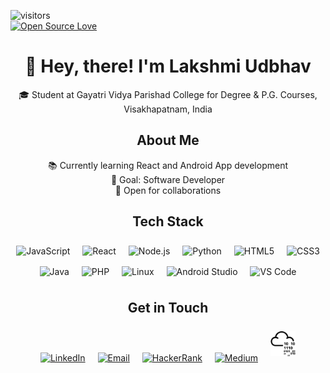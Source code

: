 ![visitors](https://visitor-badge.laobi.icu/badge?page_id=Udbhav-regadamilli)
<br>[![Open Source Love](https://badges.frapsoft.com/os/v1/open-source.svg?v=102)](https://github.com/ellerbrock/open-source-badge/)

<h1 align="center">👋 Hey, there! I'm Lakshmi Udbhav</h1>

<p align="center">🎓 Student at Gayatri Vidya Parishad College for Degree & P.G. Courses, Visakhapatnam, India</p>

<h2 align="center">About Me</h2>

<p align="center">📚 Currently learning React and Android App development<br>🎯 Goal: Software Developer<br>🚀 Open for collaborations</p>

<h2 align="center">Tech Stack</h2>

<p align="center">
  <img src="https://cdn.jsdelivr.net/gh/devicons/devicon/icons/javascript/javascript-original.svg" alt="JavaScript" width="40" style="margin: 8px;" />
  <img src="https://cdn.jsdelivr.net/gh/devicons/devicon/icons/react/react-original.svg" alt="React" width="40" style="margin: 8px;" />
  <img src="https://cdn.jsdelivr.net/gh/devicons/devicon/icons/nodejs/nodejs-original.svg" alt="Node.js" width="40" style="margin: 8px;" />
  <img src="https://cdn.jsdelivr.net/gh/devicons/devicon/icons/python/python-original.svg" alt="Python" width="40" style="margin: 8px;" />
  <img src="https://cdn.jsdelivr.net/gh/devicons/devicon/icons/html5/html5-original.svg" alt="HTML5" width="40" style="margin: 8px;" />
  <img src="https://cdn.jsdelivr.net/gh/devicons/devicon/icons/css3/css3-original.svg" alt="CSS3" width="40" style="margin: 8px;" />
  <img src="https://cdn.jsdelivr.net/gh/devicons/devicon/icons/java/java-original.svg" alt="Java" width="40" style="margin: 8px;" />
  <img src="https://cdn.jsdelivr.net/gh/devicons/devicon/icons/php/php-original.svg" alt="PHP" width="40" style="margin: 8px;" />
  <img src="https://cdn.jsdelivr.net/gh/devicons/devicon/icons/linux/linux-original.svg" alt="Linux" width="40" style="margin: 8px;" />
  <img src="https://cdn.jsdelivr.net/gh/devicons/devicon/icons/androidstudio/androidstudio-original.svg" alt="Android Studio" width="40" style="margin: 8px;" />
  <img src="https://cdn.jsdelivr.net/gh/devicons/devicon/icons/vscode/vscode-original.svg" alt="VS Code" width="40" style="margin: 8px;" />
</p>

<h2 align="center">Get in Touch</h2>

<p align="center">
  <a href="https://www.linkedin.com/in/lakshmi-udbhav-regadamilli/" target="_blank"><img src="https://raw.githubusercontent.com/maurodesouza/profile-readme-generator/master/src/assets/icons/social/linkedin/default.svg" width="40" alt="LinkedIn" style="margin: 8px;" /></a>
  <a href="mailto:luckyudbhav@gmail.com" target="_blank"><img src="https://raw.githubusercontent.com/maurodesouza/profile-readme-generator/master/src/assets/icons/social/gmail/default.svg" width="40" alt="Email" style="margin: 8px;" /></a>
  <a href="https://www.hackerrank.com/luckyudbhav" target="_blank"><img src="https://raw.githubusercontent.com/maurodesouza/profile-readme-generator/master/src/assets/icons/social/hackerrank/default.svg" width="40" alt="HackerRank" style="margin: 8px;" /></a>
  <a href="https://medium.com/@luckyudbhav" target="_blank"><img src="https://raw.githubusercontent.com/maurodesouza/profile-readme-generator/master/src/assets/icons/social/medium/default.svg" width="40" alt="Medium" style="margin: 8px;" /></a>
  <a href="https://tryhackme.com/p/Udbhav" target="_blank"><img src="https://raw.githubusercontent.com/maurodesouza/profile-readme-generator/master/src/assets/icons/social/tryhackme/default.svg" width="40" alt="TryHackMe" style="margin: 8px;" /></a>
</p>
